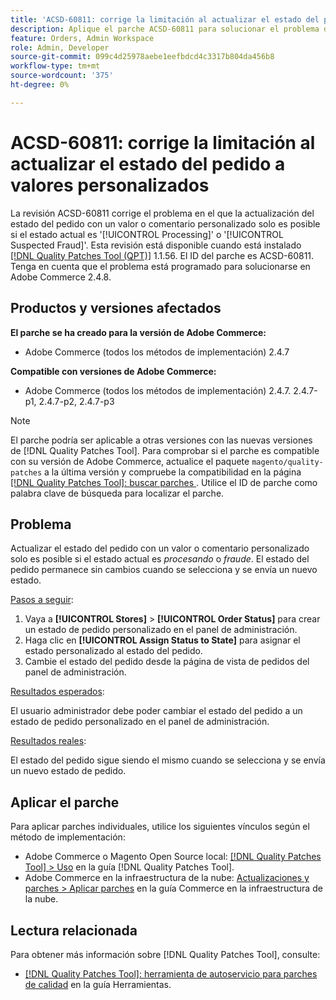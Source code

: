 ```yaml
---
title: 'ACSD-60811: corrige la limitación al actualizar el estado del pedido a valores personalizados'
description: Aplique el parche ACSD-60811 para solucionar el problema de Adobe Commerce donde la actualización del estado del pedido con un valor o comentario personalizado solo es posible si el estado actual es "Procesando" o "Fraude".
feature: Orders, Admin Workspace
role: Admin, Developer
source-git-commit: 099c4d25978aebe1eefbdcd4c3317b804da456b8
workflow-type: tm+mt
source-wordcount: '375'
ht-degree: 0%

---
```



# ACSD-60811: corrige la limitación al actualizar el estado del pedido a valores personalizados

La revisión ACSD-60811 corrige el problema en el que la actualización del estado del pedido con un valor o comentario personalizado solo es posible si el estado actual es &#39;[!UICONTROL Processing]&#39; o &#39;[!UICONTROL Suspected Fraud]&#39;. Esta revisión está disponible cuando está instalado [[!DNL Quality Patches Tool (QPT)]](/help/tools/quality-patches-tool/quality-patches-tool-to-self-serve-quality-patches.md) 1.1.56. El ID del parche es ACSD-60811. Tenga en cuenta que el problema está programado para solucionarse en Adobe Commerce 2.4.8.

## Productos y versiones afectados

**El parche se ha creado para la versión de Adobe Commerce:**

* Adobe Commerce (todos los métodos de implementación) 2.4.7

**Compatible con versiones de Adobe Commerce:**

* Adobe Commerce (todos los métodos de implementación) 2.4.7. 2.4.7-p1, 2.4.7-p2, 2.4.7-p3

>[!NOTE]
>
>El parche podría ser aplicable a otras versiones con las nuevas versiones de [!DNL Quality Patches Tool]. Para comprobar si el parche es compatible con su versión de Adobe Commerce, actualice el paquete `magento/quality-patches` a la última versión y compruebe la compatibilidad en la página [[!DNL Quality Patches Tool]: buscar parches ](https://experienceleague.adobe.com/tools/commerce-quality-patches/index.html). Utilice el ID de parche como palabra clave de búsqueda para localizar el parche.

## Problema

Actualizar el estado del pedido con un valor o comentario personalizado solo es posible si el estado actual es *procesando* o *fraude*. El estado del pedido permanece sin cambios cuando se selecciona y se envía un nuevo estado.

<u>Pasos a seguir</u>:

1. Vaya a **[!UICONTROL Stores]** > **[!UICONTROL Order Status]** para crear un estado de pedido personalizado en el panel de administración.
1. Haga clic en **[!UICONTROL Assign Status to State]** para asignar el estado personalizado al estado del pedido.
1. Cambie el estado del pedido desde la página de vista de pedidos del panel de administración.

<u>Resultados esperados</u>:

El usuario administrador debe poder cambiar el estado del pedido a un estado de pedido personalizado en el panel de administración.

<u>Resultados reales</u>:

El estado del pedido sigue siendo el mismo cuando se selecciona y se envía un nuevo estado de pedido.

## Aplicar el parche

Para aplicar parches individuales, utilice los siguientes vínculos según el método de implementación:

* Adobe Commerce o Magento Open Source local: [[!DNL Quality Patches Tool] > Uso](/help/tools/quality-patches-tool/usage.md) en la guía [!DNL Quality Patches Tool].
* Adobe Commerce en la infraestructura de la nube: [Actualizaciones y parches > Aplicar parches](https://experienceleague.adobe.com/docs/commerce-cloud-service/user-guide/develop/upgrade/apply-patches.html) en la guía Commerce en la infraestructura de la nube.

## Lectura relacionada

Para obtener más información sobre [!DNL Quality Patches Tool], consulte:

* [[!DNL Quality Patches Tool]: herramienta de autoservicio para parches de calidad](/help/tools/quality-patches-tool/quality-patches-tool-to-self-serve-quality-patches.md) en la guía Herramientas.
